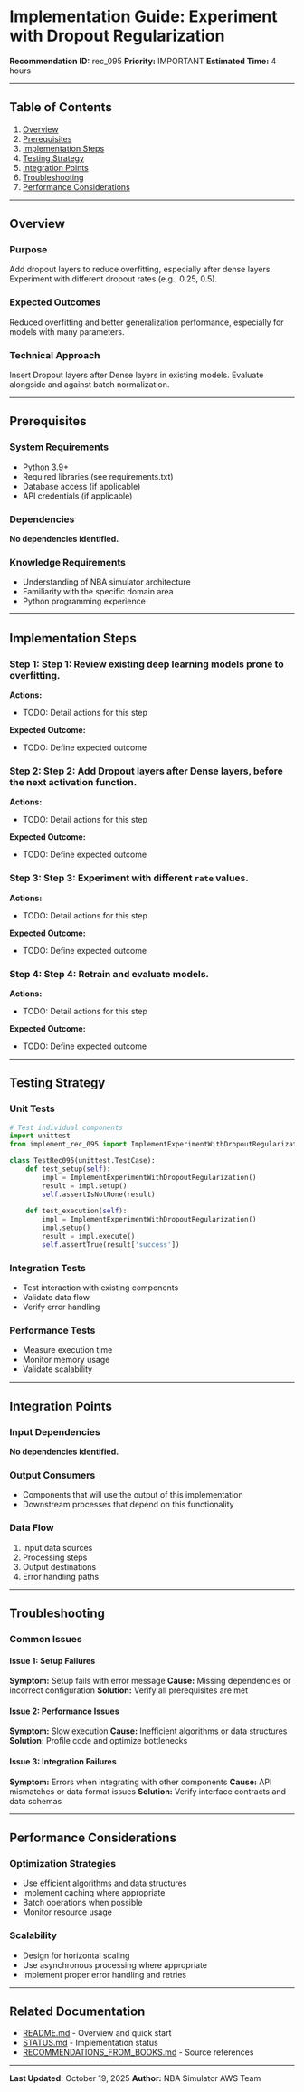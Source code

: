 # Implementation Guide: Experiment with Dropout Regularization

**Recommendation ID:** rec_095
**Priority:** IMPORTANT
**Estimated Time:** 4 hours

---

## Table of Contents

1. [Overview](#overview)
2. [Prerequisites](#prerequisites)
3. [Implementation Steps](#implementation-steps)
4. [Testing Strategy](#testing-strategy)
5. [Integration Points](#integration-points)
6. [Troubleshooting](#troubleshooting)
7. [Performance Considerations](#performance-considerations)

---

## Overview

### Purpose

Add dropout layers to reduce overfitting, especially after dense layers. Experiment with different dropout rates (e.g., 0.25, 0.5).

### Expected Outcomes

Reduced overfitting and better generalization performance, especially for models with many parameters.

### Technical Approach

Insert Dropout layers after Dense layers in existing models.  Evaluate alongside and against batch normalization.

---

## Prerequisites

### System Requirements

- Python 3.9+
- Required libraries (see requirements.txt)
- Database access (if applicable)
- API credentials (if applicable)

### Dependencies

**No dependencies identified.**

### Knowledge Requirements

- Understanding of NBA simulator architecture
- Familiarity with the specific domain area
- Python programming experience

---

## Implementation Steps

### Step 1: Step 1: Review existing deep learning models prone to overfitting.

**Actions:**
- TODO: Detail actions for this step

**Expected Outcome:**
- TODO: Define expected outcome

### Step 2: Step 2: Add Dropout layers after Dense layers, before the next activation function.

**Actions:**
- TODO: Detail actions for this step

**Expected Outcome:**
- TODO: Define expected outcome

### Step 3: Step 3: Experiment with different `rate` values.

**Actions:**
- TODO: Detail actions for this step

**Expected Outcome:**
- TODO: Define expected outcome

### Step 4: Step 4: Retrain and evaluate models.

**Actions:**
- TODO: Detail actions for this step

**Expected Outcome:**
- TODO: Define expected outcome



---

## Testing Strategy

### Unit Tests

```python
# Test individual components
import unittest
from implement_rec_095 import ImplementExperimentWithDropoutRegularization

class TestRec095(unittest.TestCase):
    def test_setup(self):
        impl = ImplementExperimentWithDropoutRegularization()
        result = impl.setup()
        self.assertIsNotNone(result)
    
    def test_execution(self):
        impl = ImplementExperimentWithDropoutRegularization()
        impl.setup()
        result = impl.execute()
        self.assertTrue(result['success'])
```

### Integration Tests

- Test interaction with existing components
- Validate data flow
- Verify error handling

### Performance Tests

- Measure execution time
- Monitor memory usage
- Validate scalability

---

## Integration Points

### Input Dependencies

**No dependencies identified.**

### Output Consumers

- Components that will use the output of this implementation
- Downstream processes that depend on this functionality

### Data Flow

1. Input data sources
2. Processing steps
3. Output destinations
4. Error handling paths

---

## Troubleshooting

### Common Issues

#### Issue 1: Setup Failures

**Symptom:** Setup fails with error message
**Cause:** Missing dependencies or incorrect configuration
**Solution:** Verify all prerequisites are met

#### Issue 2: Performance Issues

**Symptom:** Slow execution
**Cause:** Inefficient algorithms or data structures
**Solution:** Profile code and optimize bottlenecks

#### Issue 3: Integration Failures

**Symptom:** Errors when integrating with other components
**Cause:** API mismatches or data format issues
**Solution:** Verify interface contracts and data schemas

---

## Performance Considerations

### Optimization Strategies

- Use efficient algorithms and data structures
- Implement caching where appropriate
- Batch operations when possible
- Monitor resource usage

### Scalability

- Design for horizontal scaling
- Use asynchronous processing where appropriate
- Implement proper error handling and retries

---

## Related Documentation

- [README.md](README.md) - Overview and quick start
- [STATUS.md](STATUS.md) - Implementation status
- [RECOMMENDATIONS_FROM_BOOKS.md](RECOMMENDATIONS_FROM_BOOKS.md) - Source references

---

**Last Updated:** October 19, 2025
**Author:** NBA Simulator AWS Team
